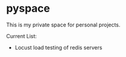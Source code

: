 # pyspace
This is my private space for personal projects.

Current List:
- Locust load testing of redis servers

